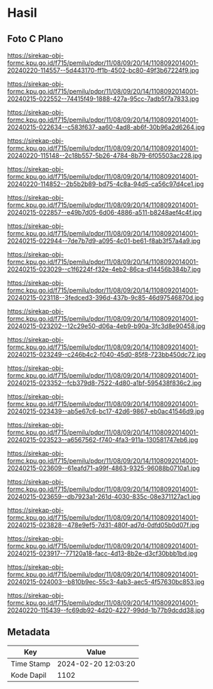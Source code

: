 # Hasil

## Foto C Plano

https://sirekap-obj-formc.kpu.go.id/f715/pemilu/pdpr/11/08/09/20/14/1108092014001-20240220-114557--5d443170-ff1b-4502-bc80-49f3b67224f9.jpg

https://sirekap-obj-formc.kpu.go.id/f715/pemilu/pdpr/11/08/09/20/14/1108092014001-20240215-022552--74415f49-1888-427a-95cc-7adb5f7a7833.jpg

https://sirekap-obj-formc.kpu.go.id/f715/pemilu/pdpr/11/08/09/20/14/1108092014001-20240215-022634--c583f637-aa60-4ad8-ab6f-30b96a2d6264.jpg

https://sirekap-obj-formc.kpu.go.id/f715/pemilu/pdpr/11/08/09/20/14/1108092014001-20240220-115148--2c18b557-5b26-4784-8b79-6f05503ac228.jpg

https://sirekap-obj-formc.kpu.go.id/f715/pemilu/pdpr/11/08/09/20/14/1108092014001-20240220-114852--2b5b2b89-bd75-4c8a-94d5-ca56c97d4ce1.jpg

https://sirekap-obj-formc.kpu.go.id/f715/pemilu/pdpr/11/08/09/20/14/1108092014001-20240215-022857--e49b7d05-6d06-4886-a511-b8248aef4c4f.jpg

https://sirekap-obj-formc.kpu.go.id/f715/pemilu/pdpr/11/08/09/20/14/1108092014001-20240215-022944--7de7b7d9-a095-4c01-be61-f8ab3f57a4a9.jpg

https://sirekap-obj-formc.kpu.go.id/f715/pemilu/pdpr/11/08/09/20/14/1108092014001-20240215-023029--c1f6224f-f32e-4eb2-86ca-d14456b384b7.jpg

https://sirekap-obj-formc.kpu.go.id/f715/pemilu/pdpr/11/08/09/20/14/1108092014001-20240215-023118--3fedced3-396d-437b-9c85-46d97546870d.jpg

https://sirekap-obj-formc.kpu.go.id/f715/pemilu/pdpr/11/08/09/20/14/1108092014001-20240215-023202--12c29e50-d06a-4eb9-b90a-3fc3d8e90458.jpg

https://sirekap-obj-formc.kpu.go.id/f715/pemilu/pdpr/11/08/09/20/14/1108092014001-20240215-023249--c246b4c2-f040-45d0-85f8-723bb450dc72.jpg

https://sirekap-obj-formc.kpu.go.id/f715/pemilu/pdpr/11/08/09/20/14/1108092014001-20240215-023352--fcb379d8-7522-4d80-a1bf-595438f836c2.jpg

https://sirekap-obj-formc.kpu.go.id/f715/pemilu/pdpr/11/08/09/20/14/1108092014001-20240215-023439--ab5e67c6-bc17-42d6-9867-eb0ac41546d9.jpg

https://sirekap-obj-formc.kpu.go.id/f715/pemilu/pdpr/11/08/09/20/14/1108092014001-20240215-023523--a6567562-f740-4fa3-911a-130581747eb6.jpg

https://sirekap-obj-formc.kpu.go.id/f715/pemilu/pdpr/11/08/09/20/14/1108092014001-20240215-023609--61eafd71-a99f-4863-9325-96088b0710a1.jpg

https://sirekap-obj-formc.kpu.go.id/f715/pemilu/pdpr/11/08/09/20/14/1108092014001-20240215-023659--db7923a1-261d-4030-835c-08e371127ac1.jpg

https://sirekap-obj-formc.kpu.go.id/f715/pemilu/pdpr/11/08/09/20/14/1108092014001-20240215-023828--478e9ef5-7d31-480f-ad7d-0dfd05b0d07f.jpg

https://sirekap-obj-formc.kpu.go.id/f715/pemilu/pdpr/11/08/09/20/14/1108092014001-20240215-023917--77120a18-facc-4d13-8b2e-d3cf30bbb1bd.jpg

https://sirekap-obj-formc.kpu.go.id/f715/pemilu/pdpr/11/08/09/20/14/1108092014001-20240215-024003--b810b9ec-55c3-4ab3-aec5-4f57630bc853.jpg

https://sirekap-obj-formc.kpu.go.id/f715/pemilu/pdpr/11/08/09/20/14/1108092014001-20240220-115439--fc69db92-4d20-4227-99dd-1b77b9dcdd38.jpg


## Metadata

| Key        | Value               |
| ---------- | ------------------- |
| Time Stamp | 2024-02-20 12:03:20 |
| Kode Dapil | 1102                |



